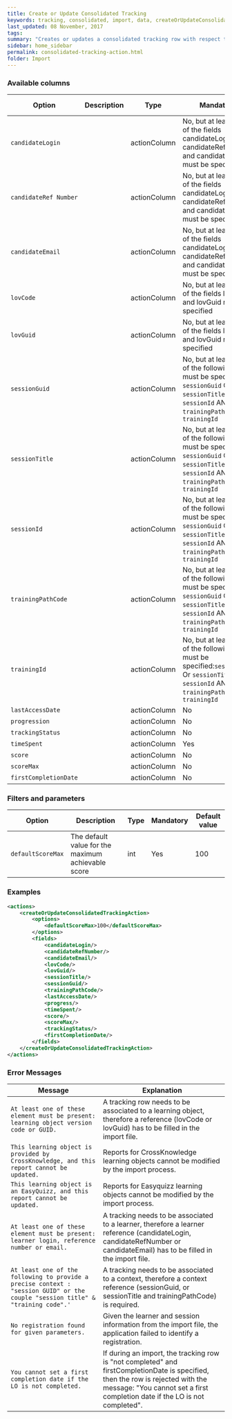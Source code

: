 ```yaml
---
title: Create or Update Consolidated Tracking
keywords: tracking, consolidated, import, data, createOrUpdateConsolidateTrackingAction
last_updated: 08 November, 2017
tags:
summary: "Creates or updates a consolidated tracking row with respect to the data row from the import file"
sidebar: home_sidebar
permalink: consolidated-tracking-action.html
folder: Import
---
```



### Available columns

Option | Description | Type | Mandatory | Default value
--- | --- | --- | --- | ---
`candidateLogin` |  | actionColumn | No, but at least one of the fields candidateLogin, candidateRefNumber and candidateEmail must be specified |
`candidateRef Number` | | actionColumn | No, but at least one of the fields candidateLogin, candidateRefNumber and candidateEmail must be specified |
`candidateEmail` | | actionColumn | No, but at least one of the fields candidateLogin, candidateRefNumber and candidateEmail must be specified |
`lovCode` | | actionColumn | No, but at least one of the fields lovCode and lovGuid must be specified |
`lovGuid` | | actionColumn | No, but at least one of the fields lovCode and lovGuid must be specified |
`sessionGuid` | | actionColumn | No, but at least one of the following fields must be specified: `sessionGuid` Or `sessionTitle` or `sessionId` AND `trainingPathCode` or `trainingId` |
`sessionTitle` | | actionColumn | 	No, but at least one of the following fields must be specified: `sessionGuid` Or `sessionTitle` or `sessionId` AND `trainingPathCode` or `trainingId` |
`sessionId` | | actionColumn | No, but at least one of the following fields must be specified: `sessionGuid` Or `sessionTitle` or `sessionId` AND `trainingPathCode` or `trainingId` |
`trainingPathCode` | | actionColumn | No, but at least one of the following fields must be specified: `sessionGuid` Or `sessionTitle` or `sessionId` AND `trainingPathCode` or `trainingId` |
`trainingId` | | actionColumn | No, but at least one of the following fields must be specified:`sessionGuid` Or `sessionTitle` or `sessionId` AND `trainingPathCode` or `trainingId` |
`lastAccessDate` | | actionColumn | No |
`progression` | | actionColumn | No |
`trackingStatus` | | actionColumn | No |
`timeSpent` | | actionColumn | Yes |
`score` | | actionColumn | No |
`scoreMax` | | actionColumn | No |
`firstCompletionDate` | | actionColumn | No | 

### Filters and parameters

Option | Description | Type | Mandatory | Default value
--- | --- | --- | --- | ---
`defaultScoreMax` | The default value for the maximum achievable score | int | Yes | 100

### Examples

```xml 
<actions>
	<createOrUpdateConsolidatedTrackingAction>
		<options>
			<defaultScoreMax>100</defaultScoreMax>
		</options>
		<fields>
			<candidateLogin/>
			<candidateRefNumber/>
			<candidateEmail/>
			<lovCode/>
			<lovGuid/>
			<sessionTitle/>
			<sessionGuid/>
			<trainingPathCode/>
			<lastAccessDate/>
			<progress/>
			<timeSpent/>
			<score/>
			<scoreMax/>
			<trackingStatus/>
            <firstCompletionDate/>
		</fields>
	</createOrUpdateConsolidatedTrackingAction>
</actions>
```

### Error Messages

Message | Explanation
---- | ----
`At least one of these element must be present: learning object version code or GUID.` | A tracking row needs to be associated to a learning object, therefore a reference (lovCode or lovGuid) has to be filled in the import file.
`This learning object is provided by CrossKnowledge, and this report cannot be updated.` | Reports for CrossKnowledge learning objects cannot be modified by the import process.
`This learning object is an EasyQuizz, and this report cannot be updated.`	| Reports for Easyquizz learning objects cannot be modified by the import process.
`At least one of these element must be present: learner login, reference number or email.` | A tracking needs to be associated to a learner, therefore a learner reference (candidateLogin, candidateRefNumber or candidateEmail) has to be filled in the import file.
`At least one of the following to provide a precise context : "session GUID" or the couple "session title" & "training code".'`	| A tracking needs to be associated to a context, therefore a context reference (sessionGuid, or sessionTitle and trainingPathCode) is required.
`No registration found for given parameters.` | Given the learner and session information from the import file, the application failed to identify a registration.
`You cannot set a first completion date if the LO is not completed.` | If during an import, the tracking row is "not completed" and firstCompletionDate is specified, then the row is rejected with the message: "You cannot set a first completion date if the LO is not completed".